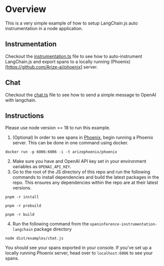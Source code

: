 # Overview

This is a very simple example of how to setup LangChain.js auto instrumentation in a node application.

## Instrumentation

Checkout the [instrumentation.ts](./instrumentation.ts) file to see how to auto-instrument LangChain.js and export spans to a locally running (Phoenix)[https://github.com/Arize-ai/phoenix] server.

## Chat

Checkout the [chat.ts](./chat.ts) file to see how to send a simple message to OpenAI with langchain.

## Instructions

Please use node version >= 18 to run this example.

1. (Optional) In order to see spans in [Phoenix](https://github.com/Arize-ai/phoenix), begin running a Phoenix server. This can be done in one command using docker.

```
docker run -p 6006:6006 -i -t arizephoenix/phoenix
```

2. Make sure you have and OpenAI API key set in your environment variables as `OPENAI_API_KEY`.
3. Go to the root of the JS directory of this repo and run the following commands to install dependencies and build the latest packages in the repo. This ensures any dependencies within the repo are at their latest versions.

```shell
pnpm -r install
```

```shell
pnpm -r prebuild
```

```shell
pnpm -r build
```

4. Run the following command from the `openinference-instrumentation-langchain` package directory

```shell
node dist/examples/chat.js
```

You should see your spans exported in your console. If you've set up a locally running Phoenix server, head over to `localhost:6006` to see your spans.
